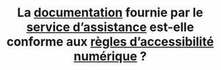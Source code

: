 ---
title: La [documentation](#documentation) fournie par le [service d’assistance](#service-d-assistance) est-elle conforme aux [règles d’accessibilité numérique](#regles-d-accessibilite-numerique) ?
---